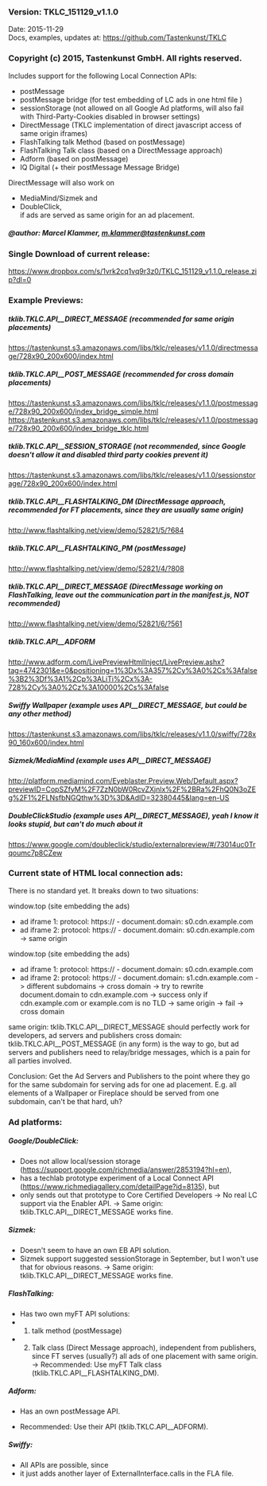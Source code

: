 ### Version: TKLC_151129_v1.1.0  
Date: 2015-11-29  
Docs, examples, updates at: https://github.com/Tastenkunst/TKLC

### Copyright (c) 2015, Tastenkunst GmbH. All rights reserved.

Includes support for the following Local Connection APIs:
+ postMessage
+ postMessage bridge (for test embedding of LC ads in one html file )
+ sessionStorage (not allowed on all Google Ad platforms, will also fail with Third-Party-Cookies disabled in browser settings)
+ DirectMessage (TKLC implementation of direct javascript access of same origin iframes)
+ FlashTalking talk Method (based on postMessage)
+ FlashTalking Talk class (based on a DirectMessage approach)
+ Adform (based on postMessage)
+ IQ Digital (+ their postMessage Message Bridge)

DirectMessage will also work on 
+ MediaMind/Sizmek and 
+ DoubleClick,  
if ads are served as same origin for an ad placement.

##### @author: Marcel Klammer, m.klammer@tastenkunst.com

### Single Download of current release:
https://www.dropbox.com/s/1vrk2cq1vq9r3z0/TKLC_151129_v1.1.0_release.zip?dl=0

### Example Previews:

##### tklib.TKLC.API__DIRECT_MESSAGE (recommended for same origin placements)
https://tastenkunst.s3.amazonaws.com/libs/tklc/releases/v1.1.0/directmessage/728x90_200x600/index.html

##### tklib.TKLC.API__POST_MESSAGE (recommended for cross domain placements)
https://tastenkunst.s3.amazonaws.com/libs/tklc/releases/v1.1.0/postmessage/728x90_200x600/index_bridge_simple.html
https://tastenkunst.s3.amazonaws.com/libs/tklc/releases/v1.1.0/postmessage/728x90_200x600/index_bridge_tklc.html

##### tklib.TKLC.API__SESSION_STORAGE (not recommended, since Google doesn't allow it and disabled third party cookies prevent it)
https://tastenkunst.s3.amazonaws.com/libs/tklc/releases/v1.1.0/sessionstorage/728x90_200x600/index.html

##### tklib.TKLC.API__FLASHTALKING_DM (DirectMessage approach, recommended for FT placements, since they are usually same origin)
http://www.flashtalking.net/view/demo/52821/5/?684

##### tklib.TKLC.API__FLASHTALKING_PM (postMessage)
http://www.flashtalking.net/view/demo/52821/4/?808

##### tklib.TKLC.API__DIRECT_MESSAGE (DirectMessage working on FlashTalking, leave out the communication part in the manifest.js, NOT recommended)
http://www.flashtalking.net/view/demo/52821/6/?561

##### tklib.TKLC.API__ADFORM
http://www.adform.com/LivePreviewHtmlInject/LivePreview.ashx?tag=4742301&e=0&positioning=1%3Dx%3A357%2Cy%3A0%2Cs%3Afalse%3B2%3Df%3A1%2Cp%3ALiTi%2Cx%3A-728%2Cy%3A0%2Cz%3A10000%2Cs%3Afalse

##### Swiffy Wallpaper (example uses API__DIRECT_MESSAGE, but could be any other method)
https://tastenkunst.s3.amazonaws.com/libs/tklc/releases/v1.1.0/swiffy/728x90_160x600/index.html

##### Sizmek/MediaMind (example uses API__DIRECT_MESSAGE)
http://platform.mediamind.com/Eyeblaster.Preview.Web/Default.aspx?previewID=CopSZfyM%2F7ZzN0bW0RcvZXjnlx%2F%2BRa%2FhQ0N3oZEg%2F1%2FLNsfbNGQthw%3D%3D&AdID=32380445&lang=en-US

##### DoubleClickStudio (example uses API__DIRECT_MESSAGE), yeah I know it looks stupid, but can't do much about it
https://www.google.com/doubleclick/studio/externalpreview/#/73014uc0Trqoumc7p8CZew

### Current state of HTML local connection ads:

There is no standard yet. It breaks down to two situations:

window.top (site embedding the ads)
+ ad iframe 1: protocol: https:// - document.domain: s0.cdn.example.com
+ ad iframe 2: protocol: https:// - document.domain: s0.cdn.example.com
-> same origin

window.top (site embedding the ads)
+ ad iframe 1: protocol: https:// - document.domain: s0.cdn.example.com
+ ad iframe 2: protocol: https:// - document.domain: s1.cdn.example.com
-> different subdomains -> cross domain
	-> try to rewrite document.domain to cdn.example.com
		-> success only if cdn.example.com or example.com is no TLD -> same origin
		-> fail -> cross domain

same origin: tklib.TKLC.API__DIRECT_MESSAGE should perfectly work for developers, ad servers and publishers
cross domain: tklib.TKLC.API__POST_MESSAGE (in any form) is the way to go, but ad servers and publishers need to relay/bridge messages, which is a pain for all parties involved.

Conclusion: Get the Ad Servers and Publishers to the point where they go for the same subdomain for serving ads for one ad placement. E.g. all elements of a Wallpaper or Fireplace should be served from one subdomain, can't be that hard, uh?

### Ad platforms:

##### Google/DoubleClick:
+ Does not allow local/session storage (https://support.google.com/richmedia/answer/2853194?hl=en),
+ has a techlab prototype experiment of a Local Connect API (https://www.richmediagallery.com/detailPage?id=8135), but
+ only sends out that prototype to Core Certified Developers
-> No real LC support via the Enabler API.
-> Same origin: tklib.TKLC.API__DIRECT_MESSAGE works fine.

##### Sizmek:
+ Doesn't seem to have an own EB API solution.
+ Sizmek support suggested sessionStorage in September, but I won't use that for obvious reasons.
-> Same origin: tklib.TKLC.API__DIRECT_MESSAGE works fine.

##### FlashTalking:
+ Has two own myFT API solutions:
+ 1. talk method (postMessage)
+ 2. Talk class (Direct Message approach), independent from publishers, since FT serves (usually?) all ads of one placement with same origin.
-> Recommended: Use myFT Talk class (tklib.TKLC.API__FLASHTALKING_DM).

##### Adform:
+ Has an own postMessage API.
- Recommended: Use their API (tklib.TKLC.API__ADFORM).

##### Swiffy:
+ All APIs are possible, since
+ it just adds another layer of ExternalInterface.calls in the FLA file.
